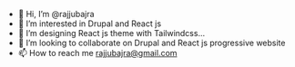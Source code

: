 - 👋 Hi, I’m @rajjubajra
- 👀 I’m interested in Drupal and React js
- 🌱 I’m designing React js theme with Tailwindcss...
- 💞️ I’m looking to collaborate on  Drupal and React js progressive website
- 📫 How to reach me rajjubajra@gmail.com

<!---
rajjubajra/rajjubajra is a ✨ special ✨ repository because its `README.md` (this file) appears on your GitHub profile.
You can click the Preview link to take a look at your changes.
--->
